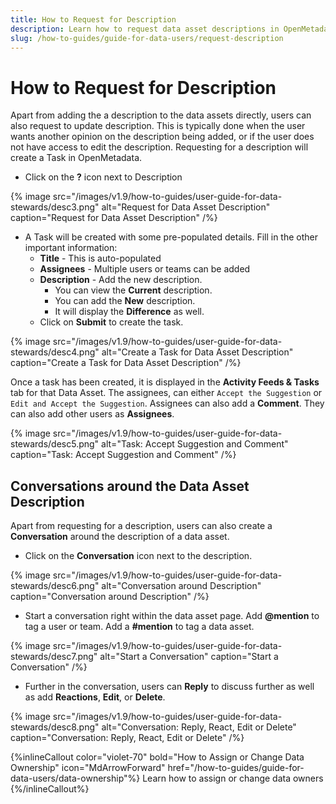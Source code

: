 ```yaml
---
title: How to Request for Description
description: Learn how to request data asset descriptions in OpenMetadata. Step-by-step guide for data users to collaborate and improve data documentation.
slug: /how-to-guides/guide-for-data-users/request-description
---
```


# How to Request for Description

Apart from adding the a description to the data assets directly, users can also request to update description. This is typically done when the user wants another opinion on the description being added, or if the user does not have access to edit the description. Requesting for a description will create a Task in OpenMetadata.

- Click on the **?** icon next to Description

{% image
src="/images/v1.9/how-to-guides/user-guide-for-data-stewards/desc3.png"
alt="Request for Data Asset Description"
caption="Request for Data Asset Description"
/%}

- A Task will be created with some pre-populated details. Fill in the other important information:
  - **Title** - This is auto-populated
  - **Assignees** - Multiple users or teams can be added
  - **Description** - Add the new description. 
    - You can view the **Current** description. 
    - You can add the **New** description.
    - It will display the **Difference** as well.
  - Click on **Submit** to create the task.

{% image
src="/images/v1.9/how-to-guides/user-guide-for-data-stewards/desc4.png"
alt="Create a Task for Data Asset Description"
caption="Create a Task for Data Asset Description"
/%}

Once a task has been created, it is displayed in the **Activity Feeds & Tasks** tab for that Data Asset. The assignees, can either `Accept the Suggestion` or `Edit and Accept the Suggestion`. Assignees can also add a **Comment**. They can also add other users as **Assignees**.

{% image
src="/images/v1.9/how-to-guides/user-guide-for-data-stewards/desc5.png"
alt="Task: Accept Suggestion and Comment"
caption="Task: Accept Suggestion and Comment"
/%}

## Conversations around the Data Asset Description

Apart from requesting for a description, users can also create a **Conversation** around the description of a data asset.
- Click on the **Conversation** icon next to the description.

{% image
src="/images/v1.9/how-to-guides/user-guide-for-data-stewards/desc6.png"
alt="Conversation around Description"
caption="Conversation around Description"
/%}

- Start a conversation right within the data asset page. Add **@mention** to tag a user or team. Add a **#mention** to tag a data asset.

{% image
src="/images/v1.9/how-to-guides/user-guide-for-data-stewards/desc7.png"
alt="Start a Conversation"
caption="Start a Conversation"
/%}

- Further in the conversation, users can **Reply** to discuss further as well as add **Reactions**, **Edit**, or **Delete**.

{% image
src="/images/v1.9/how-to-guides/user-guide-for-data-stewards/desc8.png"
alt="Conversation: Reply, React, Edit or Delete"
caption="Conversation: Reply, React, Edit or Delete"
/%}

{%inlineCallout
  color="violet-70"
  bold="How to Assign or Change Data Ownership"
  icon="MdArrowForward"
  href="/how-to-guides/guide-for-data-users/data-ownership"%}
  Learn how to assign or change data owners
{%/inlineCallout%}